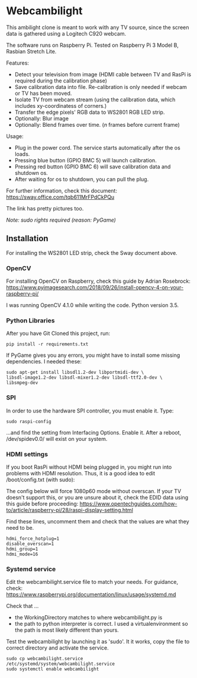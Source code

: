 # Webcambilight

This ambilight clone is meant to work with any TV source, since the screen data is gathered using a Logitech C920 webcam.

The software runs on Raspberry Pi. Tested on Raspberry Pi 3 Model B, Rasbian Stretch Lite.

Features:

* Detect your television from image (HDMI cable between TV and RasPi is required during the calibration phase)
* Save calibration data into file. Re-calibration is only needed if webcam or TV has been moved.
* Isolate TV from webcam stream (using the calibration data, which includes xy-coordinatess of corners.)
* Transfer the edge pixels' RGB data to WS2801 RGB LED strip.
* Optionally: Blur image
* Optionally: Blend frames over time. (_n_ frames before current frame)

Usage:

* Plug in the power cord. The service starts automatically after the os loads.
* Pressing blue button (GPIO BMC 5) will launch calibration.
* Pressing red button (GPIO BMC 6) will save calibration data and shutdown os.
* After waiting for os to shutdown, you can pull the plug.

For further information, check this document: https://sway.office.com/tqb611MrFPdCkPQu

The link has pretty pictures too.

_Note: sudo rights required (reason: PyGame)_

## Installation

For installing the WS2801 LED strip, check the Sway document above.

### OpenCV

For installing OpenCV on Raspberry, check this guide by Adrian Rosebrock: https://www.pyimagesearch.com/2018/09/26/install-opencv-4-on-your-raspberry-pi/

I was running OpenCV 4.1.0 while writing the code. Python version 3.5.

### 

### Python Libraries

After you have Git Cloned this project, run:

```
pip install -r requirements.txt
```

If PyGame gives you any errors, you might have to install some missing dependencies. I needed these:

```
sudo apt-get install libsdl1.2-dev libportmidi-dev \
libsdl-image1.2-dev libsdl-mixer1.2-dev libsdl-ttf2.0-dev \
libsmpeg-dev 
```

### SPI

In order to use the hardware SPI controller, you must enable it. Type:

```
sudo raspi-config
```

...and find the setting from Interfacing Options. Enable it. After a reboot, /dev/spidev0.0/ will exist on your system.


### HDMI settings

If you boot RasPi without HDMI being plugged in, you might run into problems with HDMI resolution. Thus, it is a good idea to edit /boot/config.txt (with sudo):


The config below will force 1080p60 mode without overscan. If your TV doesn't support this, or you are unsure about it, check the EDID data using this guide before proceeding: https://www.opentechguides.com/how-to/article/raspberry-pi/28/raspi-display-setting.html

Find these lines, uncomment them and check that the values are what they need to be.

```
hdmi_force_hotplug=1
disable_overscan=1
hdmi_group=1
hdmi_mode=16

```

### Systemd service

Edit the webcambilight.service file to match your needs. For guidance, check: https://www.raspberrypi.org/documentation/linux/usage/systemd.md

Check that ...

* the WorkingDirectory matches to where webcambilight.py is
* the path to python interpreter is correct. I used a virtualenvironment so the path is most likely different than yours.

Test the webcambilight by launching it as 'sudo'. It it works, copy the file to correct directory and activate the service.

```
sudo cp webcambilight.service /etc/systemd/system/webcambilight.service
sudo systemctl enable webcambilight
```
